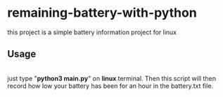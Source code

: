 # remaining-battery-with-python
this project is a simple battery information project for linux

<h2>Usage</h2>
<br>
just type "<b>python3 main.py</b>" on <b>linux</b> terminal. Then this script will then record how low your battery has been for an hour in the battery.txt file.
